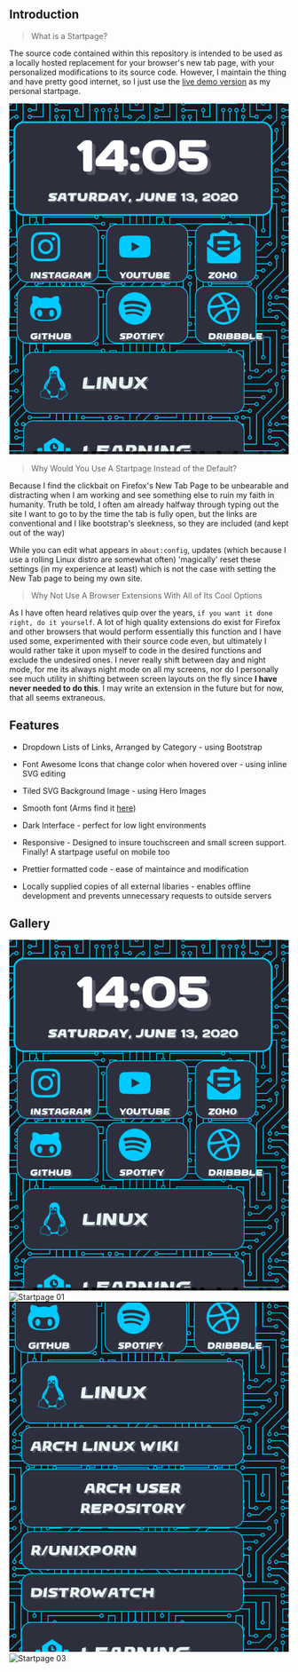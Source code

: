 ## Introduction

> What is a Startpage?

The source code contained within this repository is intended to be used as a locally hosted replacement for your browser's
new tab page, with your personalized modifications to its source code. However, I maintain the thing and have pretty good
internet, so I just use the [live demo version](https://thomashighbaugh.github.io/startpage/) as my personal startpage.

![Startpage 00](./screenshots/startpage00.png)

> Why Would You Use A Startpage Instead of the Default?

Because I find the clickbait on Firefox's New Tab Page to be unbearable and distracting when I am working and see something
else to ruin my faith in humanity. Truth be told, I often am already halfway through typing out the site I want to go to
by the time the tab is fully open, but the links are conventional and I like bootstrap's sleekness, so they are included
(and kept out of the way)

While you can edit what appears in `about:config`, updates (which because I use a rolling Linux distro are somewhat often)
'magically' reset these settings (in my experience at least) which is not the case with setting the New Tab page to being
my own site.

> Why Not Use A Browser Extensions With All of Its Cool Options

As I have often heard relatives quip over the years, `if you want it done right, do it yourself`. A lot of high quality
extensions do exist for Firefox and other browsers that would perform essentially this function and I have used some,
experimented with their source code even, but ultimately I would rather take it upon myself to code in the desired functions
and exclude the undesired ones. I never really shift between day and night mode, for me its always night mode on all
my screens, nor do I personally see much utility in shifting between screen layouts on the fly since **I have never needed
to do this**. I may write an extension in the future but for now, that all seems extraneous.

## Features

- Dropdown Lists of Links, Arranged by Category - using Bootstrap

- Font Awesome Icons that change color when hovered over - using inline SVG editing

- Tiled SVG Background Image - using Hero Images

- Smooth font (Arms find it [here](https://www.1001freefonts.com/arms-font.font))

- Dark Interface - perfect for low light environments

- Responsive - Designed to insure touchscreen and small screen support. Finally! A startpage useful on mobile too

- Prettier formatted code - ease of maintaince and modification

- Locally supplied copies of all external libaries - enables offline development and prevents unnecessary requests to outside servers

## Gallery

![Startpage 00](./screenshots/startpage00.png)
![Startpage 01](./screenshots/startpage01.png)
![Startpage 02](./screenshots/startpage02.png)
![Startpage 03](./screenshots/startpage03.png)
